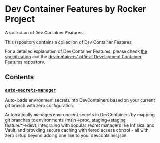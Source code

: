 # Dev Container Features by Rocker Project

A collection of Dev Container Features.

This repository contains a collection of Dev Container Features.

For a detailed explanation of Dev Container Features, please check [the specification](https://containers.dev/implementors/features/) and the [devcontainers' official Development Container Features repository](https://github.com/devcontainers/features).

## Contents

### [`auto-secrets-manager`](auto-secrets-manager/README.md)

Auto-loads environment secrets into DevContainers based on your current git branch with zero configuration.

Automatically manages environment secrets in DevContainers by mapping git branches to environments (main→prod, staging→staging, feature/\*→dev), integrating with popular secret managers like Infisical and Vault, and providing secure caching with tiered access control - all with zero setup beyond adding one line to your devcontainer.json.
